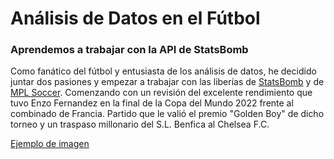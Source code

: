 # Análisis de Datos en el Fútbol

### Aprendemos a trabajar con la API de StatsBomb

Como fanático del fútbol y entusiasta de los análisis de datos, he decidido juntar dos pasiones y empezar a trabajar con las liberías de [StatsBomb](https://github.com/statsbomb) y de [MPL Soccer](https://mplsoccer.readthedocs.io/en/latest/).
Comenzando con un revisión del excelente rendimiento que tuvo Enzo Fernandez en la final de la Copa del Mundo 2022 frente al combinado de Francia. Partido que le valió el premio "Golden Boy" de dicho torneo y un traspaso millonario del S.L. Benfica al Chelsea F.C.

[Ejemplo de imagen](https://drive.google.com/file/d/1CU9pi9uES9Ho8HAuShtJG11EaxgVUa9e/view?usp=share_link)

